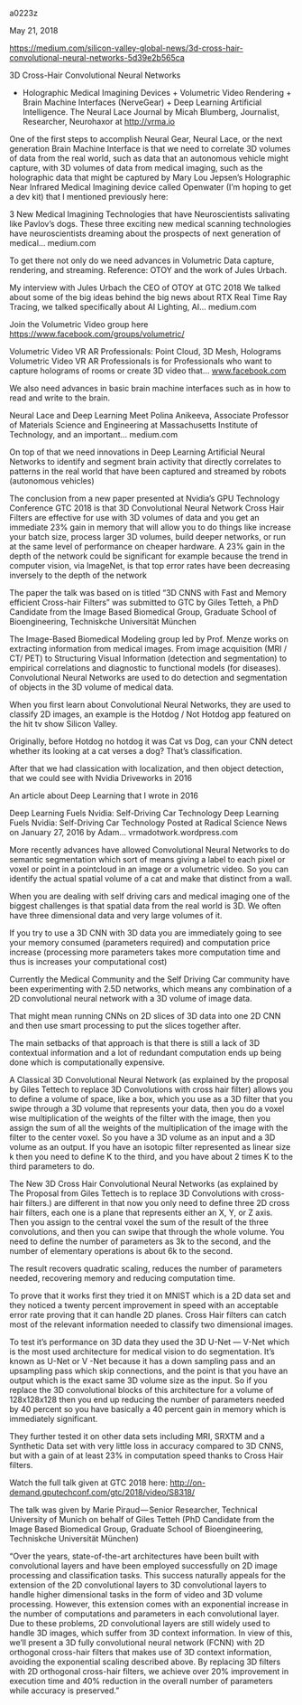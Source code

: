 a0223z

May 21, 2018

https://medium.com/silicon-valley-global-news/3d-cross-hair-convolutional-neural-networks-5d39e2b565ca

3D Cross-Hair Convolutional Neural Networks
+ Holographic Medical Imagining Devices + Volumetric Video Rendering + Brain Machine Interfaces (NerveGear) + Deep Learning Artificial Intelligence.
The Neural Lace Journal by Micah Blumberg, Journalist, Researcher, Neurohaxor at http://vrma.io

One of the first steps to accomplish Neural Gear, Neural Lace, or the next generation Brain Machine Interface is that we need to correlate 3D volumes of data from the real world, such as data that an autonomous vehicle might capture, with 3D volumes of data from medical imaging, such as the holographic data that might be captured by Mary Lou Jepsen’s Holographic Near Infrared Medical Imagining device called Openwater (I’m hoping to get a dev kit) that I mentioned previously here:

3 New Medical Imagining Technologies that have Neuroscientists salivating like Pavlov’s dogs.
These three exciting new medical scanning technologies have neuroscientists dreaming about the prospects of next generation of medical…
medium.com

To get there not only do we need advances in Volumetric Data capture, rendering, and streaming. Reference: OTOY and the work of Jules Urbach.

My interview with Jules Urbach the CEO of OTOY at GTC 2018
We talked about some of the big ideas behind the big news about RTX Real Time Ray Tracing, we talked specifically about AI Lighting, AI…
medium.com

Join the Volumetric Video group here https://www.facebook.com/groups/volumetric/

Volumetric Video VR AR Professionals: Point Cloud, 3D Mesh, Holograms
Volumetric Video VR AR Professionals is for Professionals who want to capture holograms of rooms or create 3D video that…
www.facebook.com

We also need advances in basic brain machine interfaces such as in how to read and write to the brain.

Neural Lace and Deep Learning
Meet Polina Anikeeva, Associate Professor of Materials Science and Engineering at Massachusetts Institute of Technology, and an important…
medium.com

On top of that we need innovations in Deep Learning Artificial Neural Networks to identify and segment brain activity that directly correlates to patterns in the real world that have been captured and streamed by robots (autonomous vehicles)


The conclusion from a new paper presented at Nvidia’s GPU Technology Conference GTC 2018 is that 3D Convolutional Neural Network Cross Hair Filters are effective for use with 3D volumes of data and you get an immediate 23% gain in memory that will allow you to do things like increase your batch size, process larger 3D volumes, build deeper networks, or run at the same level of performance on cheaper hardware.
A 23% gain in the depth of the network could be significant for example because the trend in computer vision, via ImageNet, is that top error rates have been decreasing inversely to the depth of the network




The paper the talk was based on is titled “3D CNNS with Fast and Memory efficient Cross-hair Filters” was submitted to GTC by Giles Tetteh, a PhD Candidate from the Image Based Biomedical Group, Graduate School of Bioengineering, Techniskche Universität München

The Image-Based Biomedical Modeling group led by Prof. Menze works on extracting information from medical images. From image acquisition (MRI / CT/ PET) to Structuring Visual Information (detection and segmentation) to empirical correlations and diagnostic to functional models (for diseases). Convolutional Neural Networks are used to do detection and segmentation of objects in the 3D volume of medical data.

When you first learn about Convolutional Neural Networks, they are used to classify 2D images, an example is the Hotdog / Not Hotdog app featured on the hit tv show Silicon Valley.


Originally, before Hotdog no hotdog it was Cat vs Dog, can your CNN detect whether its looking at a cat verses a dog? That’s classification.

After that we had classication with localization, and then object detection, that we could see with Nvidia Driveworks in 2016


An article about Deep Learning that I wrote in 2016

Deep Learning Fuels Nvidia: Self-Driving Car Technology
Deep Learning Fuels Nvidia: Self-Driving Car Technology Posted at Radical Science News on January 27, 2016 by Adam…
vrmadotwork.wordpress.com

More recently advances have allowed Convolutional Neural Networks to do semantic segmentation which sort of means giving a label to each pixel or voxel or point in a pointcloud in an image or a volumetric video. So you can identify the actual spatial volume of a cat and make that distinct from a wall.

When you are dealing with self driving cars and medical imaging one of the biggest challenges is that spatial data from the real world is 3D. We often have three dimensional data and very large volumes of it.

If you try to use a 3D CNN with 3D data you are immediately going to see your memory consumed (parameters required) and computation price increase (processing more parameters takes more computation time and thus is increases your computational cost)

Currently the Medical Community and the Self Driving Car community have been experimenting with 2.5D networks, which means any combination of a 2D convolutional neural network with a 3D volume of image data.

That might mean running CNNs on 2D slices of 3D data into one 2D CNN and then use smart processing to put the slices together after.

The main setbacks of that approach is that there is still a lack of 3D contextual information and a lot of redundant computation ends up being done which is computationally expensive.


A Classical 3D Convolutional Neural Network (as explained by the proposal by Giles Tettech to replace 3D Convolutions with cross hair filter) allows you to define a volume of space, like a box, which you use as a 3D filter that you swipe through a 3D volume that represents your data, then you do a voxel wise multiplication of the weights of the filter with the image, then you assign the sum of all the weights of the multiplication of the image with the filter to the center voxel. So you have a 3D volume as an input and a 3D volume as an output. If you have an isotopic filter represented as linear size k then you need to define K to the third, and you have about 2 times K to the third parameters to do.


The New 3D Cross Hair Convolutional Neural Networks (as explained by The Proposal from Giles Tettech is to replace 3D Convolutions with cross-hair filters.) are different in that now you only need to define three 2D cross hair filters, each one is a plane that represents either an X, Y, or Z axis. Then you assign to the central voxel the sum of the result of the three convolutions, and then you can swipe that through the whole volume. You need to define the number of parameters as 3k to the second, and the number of elementary operations is about 6k to the second.



The result recovers quadratic scaling, reduces the number of parameters needed, recovering memory and reducing computation time.


To prove that it works first they tried it on MNIST which is a 2D data set and they noticed a twenty percent improvement in speed with an acceptable error rate proving that it can handle 2D planes. Cross Hair filters can catch most of the relevant information needed to classify two dimensional images.


To test it’s performance on 3D data they used the 3D U-Net — V-Net which is the most used architecture for medical vision to do segmentation. It’s known as U-Net or V -Net because it has a down sampling pass and an upsampling pass which skip connections, and the point is that you have an output which is the exact same 3D volume size as the input. So if you replace the 3D convolutional blocks of this architecture for a volume of 128x128x128 then you end up reducing the number of parameters needed by 40 percent so you have basically a 40 percent gain in memory which is immediately significant.


They further tested it on other data sets including MRI, SRXTM and a Synthetic Data set with very little loss in accuracy compared to 3D CNNS, but with a gain of at least 23% in computation speed thanks to Cross Hair filters.

Watch the full talk given at GTC 2018 here: http://on-demand.gputechconf.com/gtc/2018/video/S8318/

The talk was given by Marie Piraud — Senior Researcher, Technical University of Munich on behalf of Giles Tetteh (PhD Candidate from the Image Based Biomedical Group, Graduate School of Bioengineering, Techniskche Universität München)

“Over the years, state-of-the-art architectures have been built with convolutional layers and have been employed successfully on 2D image processing and classification tasks. This success naturally appeals for the extension of the 2D convolutional layers to 3D convolutional layers to handle higher dimensional tasks in the form of video and 3D volume processing. However, this extension comes with an exponential increase in the number of computations and parameters in each convolutional layer. Due to these problems, 2D convolutional layers are still widely used to handle 3D images, which suffer from 3D context information. In view of this, we’ll present a 3D fully convolutional neural network (FCNN) with 2D orthogonal cross-hair filters that makes use of 3D context information, avoiding the exponential scaling described above. By replacing 3D filters with 2D orthogonal cross-hair filters, we achieve over 20% improvement in execution time and 40% reduction in the overall number of parameters while accuracy is preserved.”
